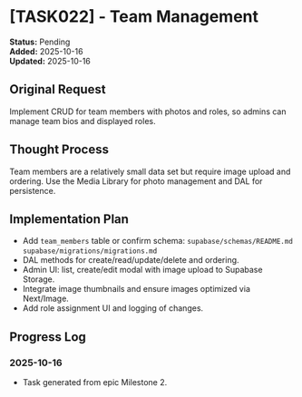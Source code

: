 # [TASK022] - Team Management

**Status:** Pending  
**Added:** 2025-10-16  
**Updated:** 2025-10-16

## Original Request

Implement CRUD for team members with photos and roles, so admins can manage team bios and displayed roles.

## Thought Process

Team members are a relatively small data set but require image upload and ordering. Use the Media Library for photo management and DAL for persistence.

## Implementation Plan

- Add `team_members` table or confirm schema: `supabase/schemas/README.md` `supabase/migrations/migrations.md`
- DAL methods for create/read/update/delete and ordering.
- Admin UI: list, create/edit modal with image upload to Supabase Storage.
- Integrate image thumbnails and ensure images optimized via Next/Image.
- Add role assignment UI and logging of changes.

## Progress Log

### 2025-10-16

- Task generated from epic Milestone 2.
